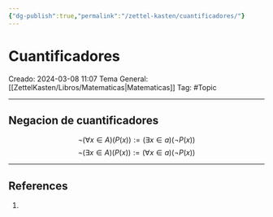 ```yaml
---
{"dg-publish":true,"permalink":"/zettel-kasten/cuantificadores/"}
---
```



# Cuantificadores
Creado: 2024-03-08 11:07
Tema General: [[ZettelKasten/Libros/Matematicas\|Matematicas]]
Tag: #Topic  


___
## Negacion de cuantificadores

$$
\neg(\forall x \in A)(P(x)) := (\exists x \in a )(\neg P(x))
$$
$$
\neg(\exists x \in A)(P(x)) := (\forall x \in a )(\neg P(x))
$$
___
## References
1.
